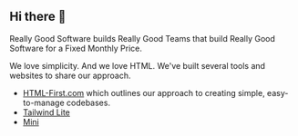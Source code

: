 ## Hi there 👋

<!--

**Here are some ideas to get you started:**

🙋‍♀️ A short introduction - what is your organization all about?
🌈 Contribution guidelines - how can the community get involved?
👩‍💻 Useful resources - where can the community find your docs? Is there anything else the community should know?
🍿 Fun facts - what does your team eat for breakfast?
🧙 Remember, you can do mighty things with the power of [Markdown](https://docs.github.com/github/writing-on-github/getting-started-with-writing-and-formatting-on-github/basic-writing-and-formatting-syntax)
-->

Really Good Software builds Really Good Teams that build Really Good Software for a Fixed Monthly Price.

We love simplicity. And we love HTML. We've built several tools and websites to share our approach.

- [HTML-First.com](https://html-first.com/) which outlines our approach to creating simple, easy-to-manage codebases.
- [Tailwind Lite](https://tailwind-lite.com/)
- [Mini](https://mini-js.com/)
